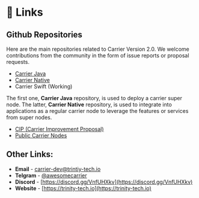 # 🔗 Links

## Github Repositories

Here are the main repositories related to Carrier Version 2.0. We welcome contributions from the community in the form of issue reports or proposal requests.

* [Carrier Java](https://github.com/elastos/Elastos.Carrier.Java)
* [Carrier Native](https://github.com/elastos/Elastos.Carrier.Native)
* Carrier Swift (Working)

The first one, **Carrier Java** repository, is used to deploy a carrier super node. The latter, **Carrier Native** repository, is used to integrate into applications as a regular carrier node to leverage the features or services from super nodes.

* [CIP (Carrier Improvement Proposal)](https://github.com/trinity-tech-io/awesome-carrier)
* [Public Carrier Nodes](https://github.com/trinity-tech-io/public-carrier-nodes)

## Other Links:

* **Email** - [carrier-dev@trintiy-tech.io](links.md#email)
* **Telgram** - [@awesomecarrier](https://t.me/awesomecarrier)
* **Discord** - [https://discord.gg/VnfUHXkv](https://discord.gg/VnfUHXkv)
* **Website** - [https://trinity-tech.io](https://trinity-tech.io)
